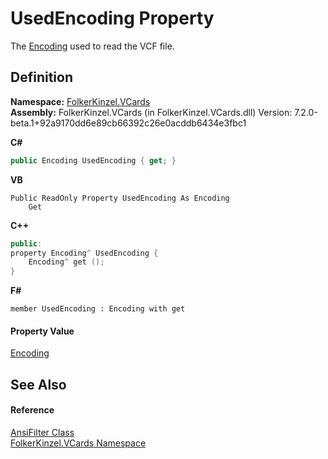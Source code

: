 # UsedEncoding Property


The <a href="https://learn.microsoft.com/dotnet/api/system.text.encoding" target="_blank" rel="noopener noreferrer">Encoding</a> used to read the VCF file.



## Definition
**Namespace:** <a href="67dce261-ab8f-dd0a-4c0c-bc2633c1719e.md">FolkerKinzel.VCards</a>  
**Assembly:** FolkerKinzel.VCards (in FolkerKinzel.VCards.dll) Version: 7.2.0-beta.1+92a9170dd6e89cb66392c26e0acddb6434e3fbc1

**C#**
``` C#
public Encoding UsedEncoding { get; }
```
**VB**
``` VB
Public ReadOnly Property UsedEncoding As Encoding
	Get
```
**C++**
``` C++
public:
property Encoding^ UsedEncoding {
	Encoding^ get ();
}
```
**F#**
``` F#
member UsedEncoding : Encoding with get
```



#### Property Value
<a href="https://learn.microsoft.com/dotnet/api/system.text.encoding" target="_blank" rel="noopener noreferrer">Encoding</a>

## See Also


#### Reference
<a href="ca4f9ae6-422e-3a83-0b64-fc82ba7c1b4a.md">AnsiFilter Class</a>  
<a href="67dce261-ab8f-dd0a-4c0c-bc2633c1719e.md">FolkerKinzel.VCards Namespace</a>  

